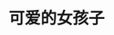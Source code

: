 ---
layout: girls
title: 可爱的女孩子
banner: <span title="大家都是我的天使！">排名不分先后</span>
girls:
  - name: 御坂美琴
    avatar: https://img2.baidu.com/it/u=2173215309,1270192997&fm=253&fmt=auto&app=120&f=JPEG?w=800&h=801
    from: 魔法禁书目录/某科学的超电磁炮
  - name: 御坂妹妹
    avatar: https://s3.bmp.ovh/imgs/2022/07/30/48f46d9b1520f80c.jpg
    from: 魔法禁书目录/某科学的超电磁炮
  - name: 芙兰达·塞维伦
    avatar: https://img2.baidu.com/it/u=3690184553,3952081777&fm=253&fmt=auto&app=138&f=JPEG?w=889&h=500
    from: 魔法禁书目录
  - name: 茵蒂克丝
    avatar: https://img0.baidu.com/it/u=3660028469,3423090562&fm=253&fmt=auto&app=120&f=PNG?w=620&h=438
    from: 魔法禁书目录
  - name: 神裂火织
    avatar: https://img2.baidu.com/it/u=2430660746,1167397477&fm=253&fmt=auto&app=138&f=JPEG?w=400&h=400
    from: 魔法禁书目录
  - name: 五和
    avatar: https://imgsa.baidu.com/forum/w%3D580%3B/sign=a97e5edcdc43ad4ba62e46c8b2395baf/2f738bd4b31c8701d1c6119f2a7f9e2f0708ff53.jpg
    from: 魔法禁书目录
  - name: 白井黑子
    avatar: https://img0.baidu.com/it/u=3513480274,1522258983&fm=253&fmt=auto&app=138&f=JPEG?w=500&h=500
    from: 魔法禁书目录/某科学的超电磁炮
  - name: 初春饰利
    avatar: https://img1.baidu.com/it/u=2952770234,17161874&fm=253&fmt=auto&app=138&f=JPEG?w=400&h=400
    from: 魔法禁书目录/某科学的超电磁炮
  - name: 佐天泪子
    avatar: https://img1.baidu.com/it/u=3923167714,1541525220&fm=253&fmt=auto&app=138&f=JPEG?w=500&h=500
    from: 魔法禁书目录/某科学的超电磁炮
  - name: 布束砥信
    avatar: https://tva4.sinaimg.cn/large/0074R88yly8h4otajafqmj30pe0k00u3.jpg
    from: 某科学的超电磁炮
  - name: 鸢一折纸
    avatar: https://s3.bmp.ovh/imgs/2022/07/30/404b1d455abceb5c.jpg
    from: 约会大作战
  - name: 四宫辉夜
    avatar: https://s3.bmp.ovh/imgs/2022/07/30/53862afe44ab241b.jpg
    from: 辉夜大小姐想让我告白～天才们的恋爱头脑战～
  - name: 藤原千花
    avatar: https://s3.bmp.ovh/imgs/2022/07/30/2495cd05f82f4575.jpg
    from: 辉夜大小姐想让我告白～天才们的恋爱头脑战～
  - name: 伊井野弥子
    avatar: https://tva4.sinaimg.cn/large/0074R88yly8h4osfo1sqkj30p80pcmyu.jpg
    from: 辉夜大小姐想让我告白～天才们的恋爱头脑战～
  - name: 早坂爱
    avatar: https://tva1.sinaimg.cn/large/0074R88yly8h4ot3rg9n3j30hs0hsq3l.jpg
    from: 辉夜大小姐想让我告白～天才们的恋爱头脑战～
  - name: 蕾姆
    avatar: https://tva3.sinaimg.cn/large/0074R88yly8h4ot55t6dlj30c80c4t9b.jpg
    from: Re：从零开始的异世界生活
  - name: 拉姆
    avatar: https://img0.baidu.com/it/u=2089937069,1033350216&fm=253&fmt=auto&app=138&f=JPEG?w=500&h=500
    from: Re：从零开始的异世界生活
  - name: 艾米莉亚
    avatar: https://img2.baidu.com/it/u=3306653412,2942255081&fm=253&fmt=auto&app=138&f=JPEG?w=500&h=500
    from: Re：从零开始的异世界生活
  - name: 谢丝塔
    avatar: https://gimg2.baidu.com/image_search/src=http%3A%2F%2Fci.xiaohongshu.com%2F97afbe41-96ba-3032-a51d-a4fcbfe00f97%3FimageView2%2F2%2Fw%2F1080%2Fformat%2Fjpg&refer=http%3A%2F%2Fci.xiaohongshu.com&app=2002&size=f9999,10000&q=a80&n=0&g=0n&fmt=jpeg?sec=1646933161&t=03b26d83c3eeb5ad68aea7e23550c193
    from: 侦探已死
  - name: 千反田爱瑠
    avatar: https://tva3.sinaimg.cn/large/0074R88yly8h4otb7m4rhj30hs0hsdgq.jpg
    from: 冰菓
  - name: 樱岛麻衣
    avatar: https://tva1.sinaimg.cn/large/0074R88yly8h4ot7t08wbj30u00u0jst.jpg
    from: 青春猪头少年不会梦到兔女郎学姐
  - name: 牧之原翔子
    avatar: https://img1.baidu.com/it/u=1885189570,2818205495&fm=253&fmt=auto&app=138&f=JPEG?w=500&h=500
    from: 青春猪头少年不会梦到兔女郎学姐
  - name: 双叶理央
    avatar: https://img0.baidu.com/it/u=648637194,2388140528&fm=253&fmt=auto&app=138&f=JPEG?w=500&h=500
    from: 青春猪头少年不会梦到兔女郎学姐
  - name: 梓川枫
    avatar: https://img2.baidu.com/it/u=4162498507,3929559878&fm=253&fmt=auto&app=138&f=JPEG?w=500&h=500
    from: 青春猪头少年不会梦到兔女郎学姐
  - name: 堀北铃音
    avatar: https://s3.bmp.ovh/imgs/2022/07/24/dfbf7f6c6111f62b.jpg
    from: 欢迎来到实力至上主义的教室
  - name: 栉田桔梗
    avatar: https://img2.baidu.com/it/u=2015826881,2570521938&fm=253&fmt=auto&app=138&f=PNG?w=400&h=400
    from: 欢迎来到实力至上主义的教室
  - name: 轻井泽惠
    avatar: https://img2.baidu.com/it/u=2232558108,2497183820&fm=253&fmt=auto&app=138&f=PNG?w=400&h=400
    from: 欢迎来到实力至上主义的教室
  - name: 雪之下雪乃
    avatar: https://img1.baidu.com/it/u=4254317684,2004465275&fm=253&fmt=auto&app=138&f=JPEG?w=333&h=499
    from: 我的青春恋爱物语果然有问题
  - name: 由比滨结衣
    avatar: https://img0.baidu.com/it/u=1018004314,2574935165&fm=253&fmt=auto&app=138&f=JPEG?w=500&h=500
    from: 我的青春恋爱物语果然有问题
  - name: 雪之下阳乃
    avatar: https://gimg2.baidu.com/image_search/src=http%3A%2F%2Fi.qqkou.com%2Fi%2F1a635169203x359733416b26.jpg&refer=http%3A%2F%2Fi.qqkou.com&app=2002&size=f9999,10000&q=a80&n=0&g=0n&fmt=jpeg?sec=1646933532&t=6daf1c2f183efe7aa6f8d5586d81564d
    from: 我的青春恋爱物语果然有问题
  - name: 平冢静
    avatar: https://img1.baidu.com/it/u=1577631271,2438985127&fm=253&fmt=auto&app=138&f=JPEG?w=899&h=500
    from: 我的青春恋爱物语果然有问题
  - name: 宫野明美
    avatar: https://img2.baidu.com/it/u=4143926784,1780179785&fm=253&fmt=auto&app=138&f=JPEG?w=670&h=500
    from: 名侦探柯南
  - name: 灰原哀
    avatar: https://tva2.sinaimg.cn/large/0074R88yly8h4ot6d6isyj30ir0irwfz.jpg
    from: 名侦探柯南
  - name: 毛利兰
    avatar: https://gimg2.baidu.com/image_search/src=http%3A%2F%2Fci.xiaohongshu.com%2Febcf84b3-d52c-2acf-312d-122d2a87a2c0%3FimageView2%2F2%2Fw%2F1080%2Fformat%2Fjpg&refer=http%3A%2F%2Fci.xiaohongshu.com&app=2002&size=f9999,10000&q=a80&n=0&g=0n&fmt=jpeg?sec=1646933730&t=fda294334b5717db91f1d9f8975c8846
    from: 名侦探柯南
  - name: 朱蒂·斯泰琳
    avatar: https://tva2.sinaimg.cn/large/0074R88yly8h4ot8ofh4hj30i20f275l.jpg
    from: 名侦探柯南
  - name: 宫本由美
    avatar: https://img0.baidu.com/it/u=847760962,1618694024&fm=253&fmt=auto&app=138&f=JPEG?w=509&h=449
    from: 名侦探柯南
  - name: 佐藤美和子 
    avatar: https://img0.baidu.com/it/u=335366700,347807243&fm=253&fmt=auto&app=138&f=JPEG?w=500&h=501
    from: 名侦探柯南
  - name: 堀 
    avatar: https://tva4.sinaimg.cn/large/0074R88yly8h4ot9wwuz5j30us0u0di7.jpg
    from: 堀与宫村
  - name: 宫水三叶 
    avatar: https://img1.baidu.com/it/u=32697384,2808523241&fm=253&fmt=auto&app=138&f=JPEG?w=500&h=500
    from: 你的名字
  - name: 须贺夏美 
    avatar: https://img1.baidu.com/it/u=2319610260,2981541113&fm=253&fmt=auto&app=138&f=JPEG?w=499&h=281
    from: 天气之子
  - name: 天野阳菜 
    avatar: https://gimg2.baidu.com/image_search/src=http%3A%2F%2Fc-ssl.duitang.com%2Fuploads%2Fitem%2F202010%2F04%2F20201004131448_centd.thumb.1000_0.jpg&refer=http%3A%2F%2Fc-ssl.duitang.com&app=2002&size=f9999,10000&q=a80&n=0&g=0n&fmt=jpeg?sec=1646934175&t=da8c95b45dafbd46b280144f7798f4e8
    from: 天气之子
  - name: 0 2 
    avatar: https://img2.baidu.com/it/u=4211930493,3241429699&fm=253&fmt=auto&app=138&f=JPEG?w=500&h=500
    from: DARLING in the FRANXX
  - name: 莓 
    avatar: https://img2.baidu.com/it/u=206985049,4137984547&fm=253&fmt=auto&app=138&f=JPEG?w=500&h=500
    from: DARLING in the FRANXX
  - name: 喜多川海梦
    avatar: https://img2.baidu.com/it/u=496847905,1407422823&fm=253&fmt=auto&app=120&f=JPEG?w=500&h=500
    from: 更衣人偶坠入爱河
  - name: 八月朔日赛勒涅
    avatar: https://img1.baidu.com/it/u=309223056,2991303550&fm=253&fmt=auto&app=138&f=JPEG?w=650&h=398
    from: 女神宿舍的管理员
  - name: 早乙女亚典娜
    avatar: https://www.bnacg.com/uploads/2105/1-21050G03625642.png
    from: 女神宿舍的管理员
  - name: 结城明日奈
    avatar: https://gimg2.baidu.com/image_search/src=http%3A%2F%2Fb-ssl.duitang.com%2Fuploads%2Fitem%2F201808%2F28%2F20180828155720_htgxy.jpg&refer=http%3A%2F%2Fb-ssl.duitang.com&app=2002&size=f9999,10000&q=a80&n=0&g=0n&fmt=jpeg?sec=1646997288&t=e55df3bce601676c864af31814b8875d
    from: 刀剑神域
  - name: 水原千鹤
    avatar: http://t15.baidu.com/it/u=2521318027,3925409435&fm=224&app=112&f=JPEG?w=500&h=500
    from: 租借女友
  - name: 更科瑠夏
    avatar: https://gimg2.baidu.com/image_search/src=http%3A%2F%2Fc-ssl.duitang.com%2Fuploads%2Fblog%2F202009%2F16%2F20200916010037_7db37.thumb.400_0.png&refer=http%3A%2F%2Fc-ssl.duitang.com&app=2002&size=f9999,10000&q=a80&n=0&g=0n&fmt=jpeg?sec=1648463053&t=f31f2f41b436a366a1725108072b0408
    from: 租借女友
  - name: 七海麻美
    avatar: https://img2.baidu.com/it/u=2228802074,977971509&fm=253&fmt=auto&app=120&f=JPEG?w=500&h=500
    from: 租借女友
  - name: 平泽唯
    avatar: https://gimg2.baidu.com/image_search/src=http%3A%2F%2Fi.qqkou.com%2Fi%2F2a4142938063x3595388774b26.jpg&refer=http%3A%2F%2Fi.qqkou.com&app=2002&size=f9999,10000&q=a80&n=0&g=0n&fmt=jpeg?sec=1648723505&t=9c568f04a613b35c4b11c814188f5dbf
    from: 轻音少女
  - name: 秋山澪
    avatar: https://img2.baidu.com/it/u=3617775504,480882670&fm=253&fmt=auto&app=138&f=JPEG?w=500&h=500
    from: 轻音少女
  - name: 田井中律
    avatar: https://img0.baidu.com/it/u=1928954277,389987656&fm=253&fmt=auto&app=138&f=JPEG?w=500&h=500
    from: 轻音少女
  - name: 中野梓
    avatar: https://img2.baidu.com/it/u=2874446388,1461644438&fm=253&fmt=auto&app=138&f=JPEG?w=500&h=500
    from: 轻音少女
  - name: 中野一花
    avatar: https://gimg2.baidu.com/image_search/src=http%3A%2F%2Fi0.hdslb.com%2Fbfs%2Farticle%2F1085578d4bbd3d99373bb0a969864d03ebedf8ad.jpg&refer=http%3A%2F%2Fi0.hdslb.com&app=2002&size=f9999,10000&q=a80&n=0&g=0n&fmt=auto?sec=1650294331&t=f389230e391a8a78f95e5368083a8322
    from: 五等分的新娘
  - name: 中野二乃
    avatar: https://img0.baidu.com/it/u=474867630,2759406617&fm=253&fmt=auto&app=138&f=JPEG?w=500&h=500
    from: 五等分的新娘
  - name: 中野三玖
    avatar: https://gimg2.baidu.com/image_search/src=http%3A%2F%2Finews.gtimg.com%2Fnewsapp_bt%2F0%2F14073619978%2F1000.jpg&refer=http%3A%2F%2Finews.gtimg.com&app=2002&size=f9999,10000&q=a80&n=0&g=0n&fmt=auto?sec=1650294396&t=82a821accac341ac53429301cc1e6030
    from: 五等分的新娘
  - name: 中野四叶
    avatar: https://img0.baidu.com/it/u=1498562688,3731292149&fm=253&fmt=auto&app=138&f=PNG?w=500&h=500
    from: 五等分的新娘
  - name: 中野五月
    avatar: https://img0.baidu.com/it/u=1225048093,4141314436&fm=253&fmt=auto&app=138&f=JPEG?w=500&h=499
    from: 五等分的新娘
  - name: 绫波丽
    avatar: https://tva2.sinaimg.cn/large/0074R88yly8h1o6alrgeaj30f00dwgmb.jpg
    from: 新世纪福音战士
  - name: 惣流·明日香·兰格雷
    avatar: https://tva3.sinaimg.cn/large/0074R88yly8h1o6bobmyej30j60j6gn0.jpg
    from: 新世纪福音战士
  - name: 葛城美里
    avatar: https://tva1.sinaimg.cn/large/0074R88yly8h1o6d7lyj1j30rs0rs762.jpg
    from: 新世纪福音战士
  - name: 宝多六花
    avatar: https://s3.bmp.ovh/imgs/2022/07/23/f865b5d0bd8251d3.jpg
    from: SSSS.古立特
  - name: 新条茜
    avatar: https://s3.bmp.ovh/imgs/2022/07/23/657746bdaf6dc71d.jpg
    from: SSSS.古立特
---